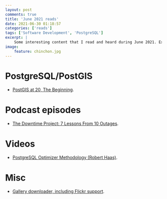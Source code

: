 ```yaml
---
layout: post
comments: true
title: 'June 2021 reads'
date: 2021-06-30 01:18:57
categories: ['reads']
tags: ['Software Development', 'PostgreSQL']
excerpt: |
    Some interesting content that I read and heard during June 2021. Expect Postgres and miscellaneous stuff.
image:
    feature: chinchon.jpg
---
```


# PostgreSQL/PostGIS

- [PostGIS at 20, The Beginning](http://blog.cleverelephant.ca/2021/05/postgis-20-years.html).

# Podcast episodes

- [The Downtime Project: 7 Lessons From 10 Outages](https://open.spotify.com/episode/2xD7a9f4oWORgxIGu0KDPy?si=d38abd42cbe74958).

# Videos

- [PostgreSQL Optimizer Methodology (Robert Haas)](https://www.youtube.com/watch?v=XA3SBgcZwtE).

# Misc

- [Gallery downloader, including Flickr support](https://github.com/mikf/gallery-dl).
